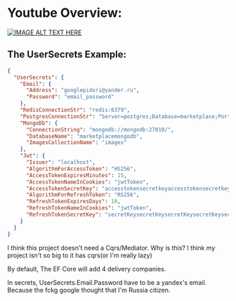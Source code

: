 # Youtube Overview:
[![IMAGE ALT TEXT HERE](https://img.youtube.com/vi/fYVWTa-BLrk/0.jpg)](https://www.youtube.com/watch?v=fYVWTa-BLrk)


## The UserSecrets Example:

```json
{
  "UserSecrets": {
    "Email": {
      "Address": "googlepidori@yander.ru",
      "Password": "email_password"
    },
    "RedisConnectionStr": "redis:6379",
    "PostgresConnectionStr": "Server=postgres;Database=marketplace;Port=5432;User Id = postgres;Password=pg_password;Pooling=true",
    "MongoDb": {
      "ConnectionString": "mongodb://mongodb:27010/",
      "DatabaseName": "marketplacemongodb",
      "ImagesCollectionName": "images"
    },
    "Jwt": {
      "Issuer": "localhost",
      "AlgorithmForAccessToken": "HS256",
      "AccessTokenExpiresMinutes": 15,
      "AccessTokenNameInCookies": "jwtToken",
      "AccessTokenSecretKey": "accesstokensecretkeyaccesstokensecretkeyaccesstokensecretkeyaccesstokensecretkey",
      "AlgorithmForRefreshToken": "RS256",
      "RefreshTokenExpiresDays": 10,
      "RefreshTokenNameInCookies": "jwtToken",
      "RefreshTokenSecretKey": "secretKeysecretKeysecretKeysecretKeysecretKeysecretKeysecretKeyvsecretKeysecretKeysecretKey"
    }
  }
}
```

I think this project doesn't need a Cqrs/Mediator. Why is this? I think my project isn't so big to it has cqrs(or I'm really lazy)

By default, The EF Core will add 4 delivery companies.

In secrets, UserSecrets.Email.Password have to be a yandex's email. Because the fckg google thought that I'm Russia citizen.
